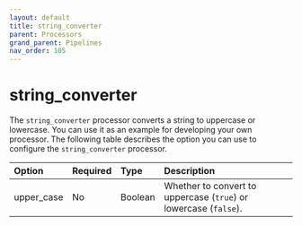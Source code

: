 ```yaml
---
layout: default
title: string_converter
parent: Processors
grand_parent: Pipelines
nav_order: 105
---
```


# string_converter


The `string_converter` processor converts a string to uppercase or lowercase. You can use it as an example for developing your own processor. The following table describes the option you can use to configure the `string_converter` processor.

Option | Required | Type | Description
:--- | :--- | :--- | :---
upper_case | No | Boolean | Whether to convert to uppercase (`true`) or lowercase (`false`).

<!---## Configuration

Content will be added to this section.

## Metrics

Content will be added to this section.--->
